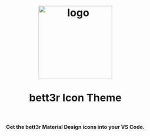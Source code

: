 <h1 align="center">
  <br>
    <img src="https://www.bett3r.dev/static/images/ee519b616a1f36162dc60022e7ef41e3.png" alt="logo" width="200">
  <br><br>
  bett3r Icon Theme
  <br>
  <br>
</h1>

<h4 align="center">Get the bett3r Material Design icons into your VS Code.</h4>
